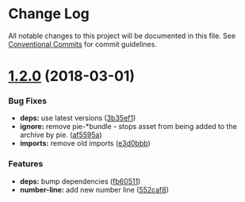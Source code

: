 # Change Log

All notable changes to this project will be documented in this file.
See [Conventional Commits](https://conventionalcommits.org) for commit guidelines.

<a name="1.2.0"></a>
# [1.2.0](https://github.com/corespring/corespring-pie/compare/v1.1.1...v1.2.0) (2018-03-01)


### Bug Fixes

* **deps:** use latest versions ([3b35ef1](https://github.com/corespring/corespring-pie/commit/3b35ef1))
* **ignore:** remove pie-*bundle - stops asset from being added to the archive by pie. ([af5595a](https://github.com/corespring/corespring-pie/commit/af5595a))
* **imports:** remove old imports ([e3d0bbb](https://github.com/corespring/corespring-pie/commit/e3d0bbb))


### Features

* **deps:** bump dependencies ([fb60511](https://github.com/corespring/corespring-pie/commit/fb60511))
* **number-line:** add new number line ([552caf8](https://github.com/corespring/corespring-pie/commit/552caf8))
